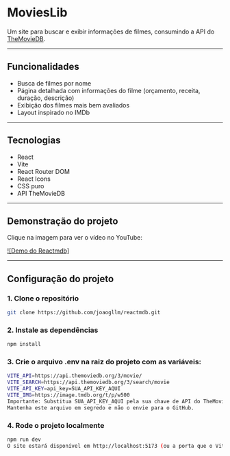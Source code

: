# MoviesLib

Um site para buscar e exibir informações de filmes, consumindo a API do [TheMovieDB](https://www.themoviedb.org/documentation/api).

---

## Funcionalidades

- Busca de filmes por nome
- Página detalhada com informações do filme (orçamento, receita, duração, descrição)
- Exibição dos filmes mais bem avaliados
- Layout inspirado no IMDb

---

## Tecnologias

- React
- Vite
- React Router DOM
- React Icons
- CSS puro
- API TheMovieDB

---

## Demonstração do projeto

Clique na imagem para ver o vídeo no YouTube:

[![Demo do Reactmdb]](https://www.youtube.com/watch?v=f2IMTWNchZ4)

---

## Configuração do projeto

### 1. Clone o repositório

```bash
git clone https://github.com/joaogllm/reactmdb.git
```

### 2. Instale as dependências

```bash
npm install
```

### 3. Crie o arquivo .env na raiz do projeto com as variáveis:

```bash
VITE_API=https://api.themoviedb.org/3/movie/
VITE_SEARCH=https://api.themoviedb.org/3/search/movie
VITE_API_KEY=api_key=SUA_API_KEY_AQUI
VITE_IMG=https://image.tmdb.org/t/p/w500
Importante: Substitua SUA_API_KEY_AQUI pela sua chave de API do TheMovieDB.
Mantenha este arquivo em segredo e não o envie para o GitHub.
```

### 4. Rode o projeto localmente

```bash
npm run dev
O site estará disponível em http://localhost:5173 (ou a porta que o Vite informar).
```
